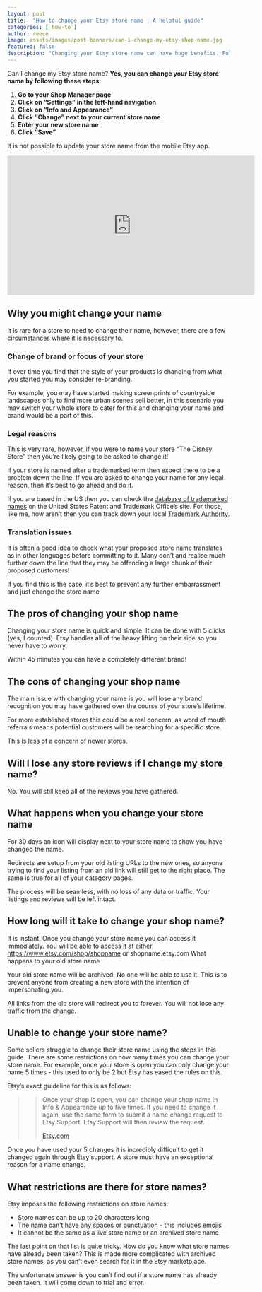 ```yaml
---
layout: post
title:  "How to change your Etsy store name | A helpful guide" 
categories: [ how-to ]
author: reece
image: assets/images/post-banners/can-i-change-my-etsy-shop-name.jpg
featured: false
description: "Changing your Etsy store name can have huge benefits. Follow our step by step instructions on how to change your store name today"
---
```


Can I change my Etsy store name? **Yes, you can change your Etsy store name by following these steps:**
1. **Go to your Shop Manager page**
2. **Click on “Settings” in the left-hand navigation**
3. **Click on “Info and Appearance”**
4. **Click “Change” next to your current store name**
5. **Enter your new store name**
6. **Click “Save”**

It is not possible to update your store name from the mobile Etsy app.

<iframe width="560" height="315" src="https://www.youtube.com/embed/gRieOXzzeAk" frameborder="0" allow="accelerometer; autoplay; clipboard-write; encrypted-media; gyroscope; picture-in-picture" allowfullscreen></iframe>

## Why you might change your name

It is rare for a store to need to change their name, however, there are a few circumstances where it is necessary to.

### Change of brand or focus of your store

If over time you find that the style of your products is changing from what you started you may consider re-branding. 

For example, you may have started making screenprints of countryside landscapes only to find more urban scenes sell better, in this scenario you may switch your whole store to cater for this and changing your name and brand would be a part of this.

### Legal reasons

This is very rare, however, if you were to name your store “The Disney Store” then you’re likely going to be asked to change it!

If your store is named after a trademarked term then expect there to be a problem down the line. If you are asked to change your name for any legal reason, then it’s best to go ahead and do it.

If you are based in the US then you can check the [database of trademarked names](http://tess2.uspto.gov/) on the United States Patent and Trademark Office’s site. For those, like me, how aren’t then you can track down your local [Trademark Authority](https://www.tmdn.org/tmview/welcome#/tmview).

### Translation issues

It is often a good idea to check what your proposed store name translates as in other languages before committing to it. Many don’t and realise much further down the line that they may be offending a large chunk of their proposed customers!

If you find this is the case, it’s best to prevent any further embarrassment and just change the store name

## The pros of changing your shop name

Changing your store name is quick and simple. It can be done with 5 clicks (yes, I counted). Etsy handles all of the heavy lifting on their side so you never have to worry.

Within 45 minutes you can have a completely different brand!

## The cons of changing your shop name

The main issue with changing your name is you will lose any brand recognition you may have gathered over the course of your store’s lifetime.

For more established stores this could be a real concern, as word of mouth referrals means potential customers will be searching for a specific store.

This is less of a concern of newer stores.

## Will I lose any store reviews if I change my store name?

No. You will still keep all of the reviews you have gathered. 

## What happens when you change your store name

For 30 days an icon will display next to your store name to show you have changed the name.

Redirects are setup from your old listing URLs to the new ones, so anyone trying to find your listing from an old link will still get to the right place. The same is true for all of your category pages.

The process will be seamless, with no loss of any data or traffic. Your listings and reviews will be left intact.

## How long will it take to change your shop name?

It is instant. Once you change your store name you can access it immediately. You will be able to access it at either https://www.etsy.com/shop/shopname or shopname.etsy.com 
What happens to your old store name

Your old store name will be archived. No one will be able to use it. This is to prevent anyone from creating a new store with the intention of impersonating you.

All links from the old store will redirect you to forever. You will not lose any traffic from the change.

## Unable to change your store name?

Some sellers struggle to change their store name using the steps in this guide. There are some restrictions on how many times you can change your store name. For example, once your store is open you can only change your name 5 times - this used to only be 2 but Etsy has eased the rules on this.

Etsy’s exact guideline for this is as follows:

>> Once your shop is open, you can change your shop name in Info & Appearance up to five times. If you need to change it again, use the same form to submit a name change request to Etsy Support. Etsy Support will then review the request.
>>
>> [Etsy.com](https://help.etsy.com/hc/en-gb/articles/115015710568-How-to-Change-Your-Shop-Name)

Once you have used your 5 changes it is incredibly difficult to get it changed again through Etsy support. A store must have an exceptional reason for a name change.

## What restrictions are there for store names?

Etsy imposes the following restrictions on store names:
- Store names can be up to 20 characters long
- The name can’t have any spaces or punctuation - this includes emojis
- It cannot be the same as a live store name or an archived store name

The last point on that list is quite tricky. How do you know what store names have already been taken? This is made more complicated with archived store names, as you can’t even search for it in the Etsy marketplace.

The unfortunate answer is you can’t find out if a store name has already been taken. It will come down to trial and error.
